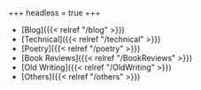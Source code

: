 +++
headless = true
+++

- [Blog]({{< relref "/blog" >}})
- [Technical]({{< relref "/technical" >}})
- [Poetry]({{< relref "/poetry" >}})
- [Book Reviews]({{< relref "/BookReviews" >}})
- [Old Writing]({{< relref "/OldWriting" >}})
- [Others]({{< relref "/others" >}})